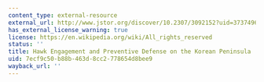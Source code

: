 ```yaml
---
content_type: external-resource
external_url: http://www.jstor.org/discover/10.2307/3092152?uid=3737496&uid=2129&uid=2&uid=70&uid=4&sid=47698839292137
has_external_license_warning: true
license: https://en.wikipedia.org/wiki/All_rights_reserved
status: ''
title: Hawk Engagement and Preventive Defense on the Korean Peninsula
uid: 7ecf9c50-b88b-463d-8cc2-778654d8bee9
wayback_url: ''
---
```

